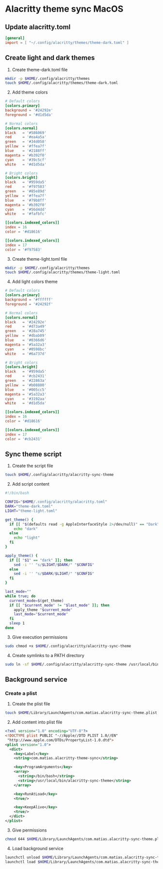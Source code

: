 # Alacritty theme sync MacOS

## Update alacritty.toml

```toml
[general]
import = [ "~/.config/alacritty/themes/theme-dark.toml" ]
```

## Create light and dark themes

1. Create theme-dark.toml file

```bash
mkdir -p $HOME/.config/alacritty/themes
touch $HOME/.config/alacritty/themes/theme-dark.toml
```

2. Add theme colors

```toml
# Default colors
[colors.primary]
background = '#24292e'
foreground = '#d1d5da'

# Normal colors
[colors.normal]
black   = '#586069'
red     = '#ea4a5a'
green   = '#34d058'
yellow  = '#ffea7f'
blue    = '#2188ff'
magenta = '#b392f0'
cyan    = '#39c5cf'
white   = '#d1d5da'

# Bright colors
[colors.bright]
black   = '#959da5'
red     = '#f97583'
green   = '#85e89d'
yellow  = '#ffea7f'
blue    = '#79b8ff'
magenta = '#b392f0'
cyan    = '#56d4dd'
white   = '#fafbfc'

[[colors.indexed_colors]]
index = 16
color = '#d18616'

[[colors.indexed_colors]]
index = 17
color = '#f97583'
```

3. Create theme-light.toml file

```bash
mkdir -p $HOME/.config/alacritty/themes
touch $HOME/.config/alacritty/themes/theme-light.toml
```

4. Add light colors theme

```toml
# Default colors
[colors.primary]
background = '#ffffff'
foreground = '#24292f'

# Normal colors
[colors.normal]
black   = '#24292e'
red     = '#d73a49'
green   = '#28a745'
yellow  = '#dbab09'
blue    = '#0366d6'
magenta = '#5a32a3'
cyan    = '#0598bc'
white   = '#6a737d'

# Bright colors
[colors.bright]
black   = '#959da5'
red     = '#cb2431'
green   = '#22863a'
yellow  = '#b08800'
blue    = '#005cc5'
magenta = '#5a32a3'
cyan    = '#3192aa'
white   = '#d1d5da'

[[colors.indexed_colors]]
index = 16
color = '#d18616'

[[colors.indexed_colors]]
index = 17
color = '#cb2431'

```

## Sync theme script

1. Create the script file

```bash
touch $HOME/.config/alacritty/alacritty-sync-theme
```

2. Add script content

```bash
#!/bin/bash

CONFIG="$HOME/.config/alacritty/alacritty.toml"
DARK="theme-dark.toml"
LIGHT="theme-light.toml"

get_theme() {
  if [[ "$(defaults read -g AppleInterfaceStyle 2>/dev/null)" == "Dark" ]]; then
    echo "dark"
  else
    echo "light"
  fi
}

apply_theme() {
  if [[ "$1" == "dark" ]]; then
    sed -i '' "s/$LIGHT/$DARK/" "$CONFIG"
  else
    sed -i '' "s/$DARK/$LIGHT/" "$CONFIG"
  fi
}

last_mode=""
while true; do
  current_mode=$(get_theme)
  if [[ "$current_mode" != "$last_mode" ]]; then
    apply_theme "$current_mode"
    last_mode="$current_mode"
  fi
  sleep 1
done
```

3. Give execution permissions

```bash
sudo chmod +x $HOME/.config/alacritty/alacritty-sync-theme
```

4. Create symlinks to a PATH directory

```bash
sudo ln -sf $HOME/.config/alacritty/alacritty-sync-theme /usr/local/bin/alacritty-sync-theme
```

## Background service

### Create a plist

1. Create the plist file

```bash
touch $HOME/Library/LaunchAgents/com.matias.alacritty-sync-theme.plist
```

2. Add content into plist file

```xml
<?xml version="1.0" encoding="UTF-8"?>
<!DOCTYPE plist PUBLIC "-//Apple//DTD PLIST 1.0//EN"
 "http://www.apple.com/DTDs/PropertyList-1.0.dtd">
<plist version="1.0">
  <dict>
    <key>Label</key>
    <string>com.matias.alacritty-theme-sync</string>

    <key>ProgramArguments</key>
    <array>
      <string>/bin/bash</string>
      <string>/usr/local/bin/alacritty-sync-theme</string>
    </array>

    <key>RunAtLoad</key>
    <true/>

    <key>KeepAlive</key>
    <true/>
  </dict>
</plist>
```

3. Give permissions

```bash
chmod 644 $HOME/Library/LaunchAgents/com.matias.alacritty-sync-theme.plist
```

4. Load background service

```bash
launchctl unload $HOME/Library/LaunchAgents/com.matias.alacritty-sync-theme.plist 2>/dev/null || true
launchctl load $HOME/Library/LaunchAgents/com.matias.alacritty-sync-theme.plist
```
